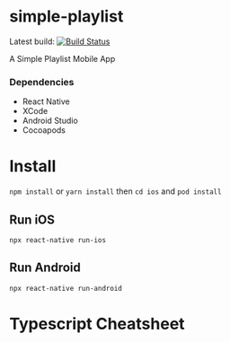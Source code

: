 # simple-playlist

Latest build: [![Build Status](https://app.bitrise.io/app/b529b99f0b54b8d8/status.svg?token=C-OMMAY6_eRbstZAkgKd5g)](https://app.bitrise.io/app/b529b99f0b54b8d8)

A Simple Playlist Mobile App

### Dependencies
- React Native
- XCode
- Android Studio
- Cocoapods

# Install

`npm install` or `yarn install`
then `cd ios` and `pod install`

## Run iOS
`npx react-native run-ios`

## Run Android
`npx react-native run-android`


# Typescript Cheatsheet

